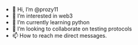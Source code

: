 - 👋 Hi, I’m @prozy11
- 👀 I’m interested in web3
- 🌱 I’m currently learning python
- 💞️ I’m looking to collaborate on testing protocols
- 📫 How to reach me direct messages.

<!---
prozy11/prozy11 is a ✨ special ✨ repository because its `README.md` (this file) appears on your GitHub profile.
You can click the Preview link to take a look at your changes.
--->
